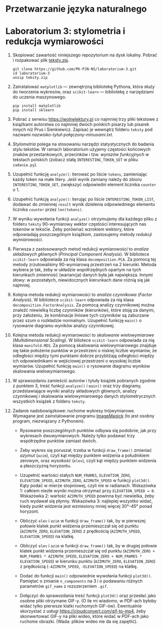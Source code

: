 # Przetwarzanie języka naturalnego
# Laboratorium 3: stylometria i redukcja wymiarowości

1. Skopiować zawartość niniejszego repozytorium
na dysk lokalny. Pobrać i rozpakować plik [teksty.zip](https://drive.google.com/file/d/1kHEp0gL8gDlIA7YBifO6vP3gMJLhaWN2/view?usp=sharing).

    ```
    git clone https://github.com/PK-PJN-NS/laboratorium-3.git
    cd laboratorium-3
    unzip teksty.zip
    ```

2. Zainstalować `matplotlib` — zewnętrzną bibliotekę Pythona,
która służy do tworzenia wykresów, oraz `scikit-learn` —
bibliotekę z narzędziami do uczenia maszynowego.

    ```
    pip install matplotlib
    pip install sklearn
    ```

3. Pobrać z serwisu https://wolnelektury.pl co najmniej
trzy pliki tekstowe z książkami autorstwa co najmniej dwóch
polskich pisarzy lub pisarek innych niż Prus i Sienkiewicz.
Zapisać je wewnątrz folderu `teksty` pod nazwami
*nazwisko-tytuł-połączony-minusami.txt*.

4. *Stylometria* polega na stosowaniu narzędzi statystycznych
do badania stylu tekstów. W ramach laboratorium użyjemy
częstości końcowych znaków przestankowych, przecinków i tzw.
*wyrazów funkcyjnych* w tekstach polskich (zobacz stałą
`INTERESTING_TOKEN_SET` w pliku `zadanie.py`).

5. Uzupełnić funkcję `analyze()`: iterować po liście `tokens`,
zamieniając każdy token na małe litery. Jeśli wynik zamiany
należy do zbioru `INTERESTING_TOKEN_SET`, zwiększyć odpowiedni
element licznika `counter` o 1.

6. Uzupełnić funkcję `analyze()`: iterując po liście
`INTERESTING_TOKEN_LIST`, dodawać do zmiennej `result`
wynik dzielenia odpowiedniego elementu licznika `counter`
przez `len(tokens)`.

7. W wyniku wywołania funkcji `analyze()` otrzymujemy dla
każdego pliku z folderu `teksty` 90-wymiarowy wektor
częstości interesujących nas tokenów w teksćie. Żeby porównać
wzrokiem wektory, które odpowiadają poszczególnym książkom,
zastosujemy metody *redukcji wymiarowości*.

8. Pierwsza z zastosowanych metod redukcji wymiarowości
to *analiza składowych głównych* (*Principal Component
Analysis*). W bibliotece `scikit-learn` odpowiada za nią
klasa `decomposition.PCA`. Za pomocą tej metody zrzutowaliśmy
90-wymiarową przestrzeń na 2 kierunki. Metoda wybiera je tak,
żeby w układzie współrzędnych opartym na tych kierunkach
zmienność (wariancja) danych była jak największa. Innymi
słowy: w pozostałych, niewidocznych kierunkach dane różnią
się jak najmniej.

9. Kolejna metoda redukcji wymiarowości to *analiza
czynnikowa* (*Factor Analysis*). W bibliotece `scikit-learn`
odpowiada za nią klasa `decomposition.FactorAnalysis`.
Za pomocą analizy czynnikowej można znaleźć niewielką liczbę
czynników (kierunków), które stoją za danymi, przy założeniu,
że kombinacje liniowe tych czynników są zaburzane przez szum
o rozkładzie normalnym. Uzupełnić funkcję `main()` o rysowanie
diagramu wyników analizy czynnikowej.

10. Kolejna metoda redukcji wymiarowości to *skalowanie
wielowymiarowe* (*Multidimensional Scaling*). W biliotece
`scikit-learn` odpowiada za nią klasa `manifold.MDS`.
Za pomocą skalowania wielowymiarowego znajduje się
takie położenie punktów w przestrzeni o niskiej liczbie
wymiarów, że odległości między tymi punktami dobrze
przybliżają odległości między ich odpowiednikami
w wejściowej przestrzeni o wysokiej liczbie wymiarów.
Uzupełnić funkcję `main()` o rysowanie diagramu wyników
skalowania wielowymiarowego.

11. W sprawozdaniu zamieścić autorów i tytuły książek
pobranych zgodnie z punktem 3, treść funkcji `analyze()`
i `main()` oraz trzy diagramy, przedstawiające wyniki
analizy składowych głównych, analizy czynnikowej
i skalowania wielowymiarowego danych stylometrycznych
wszystkich książek z folderu `teksty`.

12. Zadanie nadobowiązkowe: ruchome wykresy trójwymiarowe.
Wymagane jest zainstalowanie programu [ImageMagick](https://imagemagick.org/)
(to jest osobny program, niezwiązany z Pythonem).

    * Rysowanie poszczególnych punktów odbywa się
    podobnie, jak przy wykresach dwuwymiarowych.
    Należy tylko podawać trzy współrzędne punktów
    zamiast dwóch.

    * Żeby wykres się poruszał, trzeba w funkcji
    `draw_frame()` zmieniać *azymut* (`azim`),
    czyli kąt między punktem widzenia a południkiem
    zerowym, oraz *wysokość* (`elev`), czyli kąt
    między punktem widzenia a płaszczyzną horyzontu.

    * Uzupełnić wartości stałych `NUM_FRAMES`,
    `ELEVATION_ZERO`, `ELEVATION_SPEED`,
    `AZIMUTH_ZERO`, `AZIMUTH_SPEED` w funkcji
    `plot3d()`. Kąty podać w mierze stopniowej,
    czyli nie w radianach. Wskazówka 1: całkiem
    niezłe wyniki można otrzymać przy
    `ELEVATION_SPEED = 0`. Wskazówka 2:
    wartość `AZIMUTH_SPEED` powinna być niewielka,
    żeby ruch wydawał się płynny. Wskazówka 3:
    najlepiej wszystko widać, kiedy punkt widzenia
    jest wzniesiony mniej więcej 30°–45° ponad horyzont.

    * Obliczyć `elev` i `azim` w funkcji `draw_frame()`
    tak, by w pierwszej połowie klatek punkt widzenia
    przemieszczał się od punktu (`AZIMUTH_ZERO`, `ELEVATION_ZERO`)
    z prędkością (`AZIMUTH_SPEED`, `ELEVATION_SPEED`)
    na klatkę.

    * Obliczyć `elev` i `azim` w funkcji `draw_frame()`
    tak, by w drugiej połowie klatek punkt widzenia
    przemieszczał się od punktu
    (`AZIMUTH_ZERO + NUM_FRAMES * AZIMUTH_SPEED`,
    `ELEVATION_ZERO + NUM_FRAMES * ELEVATION_SPEED`)
    w kierunku punktu (`AZIMUTH_ZERO`, `ELEVATION_ZERO`)
    z prędkością (`-AZIMUTH_SPEED`, `-ELEVATION_SPEED`)
    na klatkę.

    * Dodać do funkcji `main()` odpowiednie wywołania
    funkcji `plot3d()`. Pamiętać o zmianie `n_components`
    na 3 i o podawaniu różnych parametrów `gif_name`
    z rozszerzeniem `.gif`.

    * Dołączyć do sprawozdania treść funkcji `plot3d()`
    oraz przesłać jako osobne pliki otrzymane GIF-y.
    (O ile mi wiadomo, w PDF-ach byłoby widać tylko
    pierwsze klatki ruchomych GIF-ów). Ewentualnie
    skorzystać z usługi https://cloudconvert.com/gif-to-mp4,
    żeby skonwertować GIF-y na pliki wideo, które
    widać w PDF-ach jako ruchome obrazki. (Wada:
    plików wideo nie da się zapętlić).
